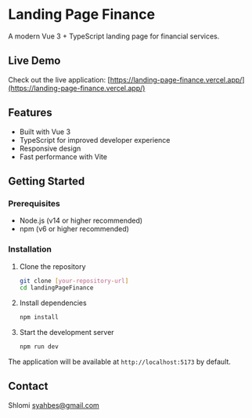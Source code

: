 # Landing Page Finance

A modern Vue 3 + TypeScript landing page for financial services.

## Live Demo

Check out the live application: [https://landing-page-finance.vercel.app/](https://landing-page-finance.vercel.app/)

## Features

- Built with Vue 3
- TypeScript for improved developer experience
- Responsive design
- Fast performance with Vite

## Getting Started

### Prerequisites

- Node.js (v14 or higher recommended)
- npm (v6 or higher recommended)

### Installation

1. Clone the repository

   ```sh
   git clone [your-repository-url]
   cd landingPageFinance
   ```

2. Install dependencies

   ```sh
   npm install
   ```

3. Start the development server
   ```sh
   npm run dev
   ```

The application will be available at `http://localhost:5173` by default.

## Contact

Shlomi
syahbes@gmail.com
